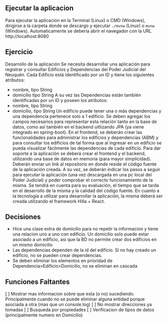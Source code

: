 ## Ejecutar la aplicacion
Para ejecutar la aplicacion en la Terminal (Linux) o CMD (Windows), dirigirse a la carpeta donde se descargo y ejecutar `./mvnw` (Linux) o `mvnw` (Windows).
Automaticamente se deberia abrir el navegador con la URL http://localhost:8080

## Ejercicio
Desarrollo de la aplicación
Se necesita desarrollar una aplicación para registrar y consultar Edificios y Dependencias del Poder
Judicial del Neuquén.
Cada Edificio está identificado por un ID y tiene los siguientes atributos:
- nombre, tipo String
- domicilio tipo String
A su vez las Dependencias están también identificadas por un ID y poseen los atributos:
- nombre, tipo String
- domicilio, tipo String
Un edificio puede tener una o más dependencias y una dependencia pertenece solo a 1 edificio.
Se deben agregar los campos necesarios para representar esta relación tanto en la base de datos, como así
también en el backend uitlizando JPA (ya viene integrado en spring-boot).
En el frontend, se deberán crear las funcionalidades para administrar los edificios y dependencias (ABM)
y para consultar los edificios de tal forma que al ingresar en un edificio se pueda visualizar fácilmente las
dependencias de cada edificio.
Para dar soporte a la aplicación se deberá crear el frontend y el backend, utilizando una base de datos en
memoria (para mayor simplicidad).
Deberán enviar un link al repositorio en donde reside el código fuente de la aplicación creada.
A su vez, se deberán indicar los pasos a seguir para ejecutar la aplicación (una vez descargada en una pc
local del Poder Judicial) y poder comprobar el correcto funcionamiento de la misma.
Se tendrá en cuenta para su evaluación, el tiempo que se tarda en el desarrollo de la misma y la calidad
del código fuente.
En cuanto a la tecnología a utilizar para desarrollar la aplicación, la misma deberá ser creada utilizando el
framework Hilla + React.

## Decisiones
- Hice una clase extra de domicilio para no repetir la informacion y tiene una relacion uno a uno con edificio. Un domicilio solo puede estar asociado a un edificio, asi que la BD no permite crear dos edificios en un mismo domicilio
- Las dependencias dependen de la id del edificio. Si no hay creado un edificio, no se pueden crear dependencias.
- Se deben eliminar los elementos en prioridad de Dependencia>Edificio>Domicilio, no se eliminan en cascada

## Funciones Faltantes
[ ] Mostrar mas informacion sobre que esta (o no) sucediendo. Principalmente cuando no se puede eliminar alguna entidad porque asociada a otra (mas que un console.log)
[ ] No mostrar direcciones ya tomadas
[ ] Busqueda por propiedades
[ ] Verificacion de tipos de datos (principalmente numero en Domicilio)